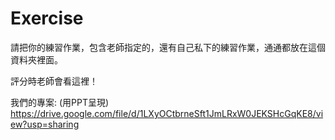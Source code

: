 # Exercise

請把你的練習作業，包含老師指定的，還有自己私下的練習作業，通通都放在這個資料夾裡面。

評分時老師會看這裡！

我們的專案: (用PPT呈現)
https://drive.google.com/file/d/1LXyOCtbrneSft1JmLRxW0JEKSHcGqKE8/view?usp=sharing
